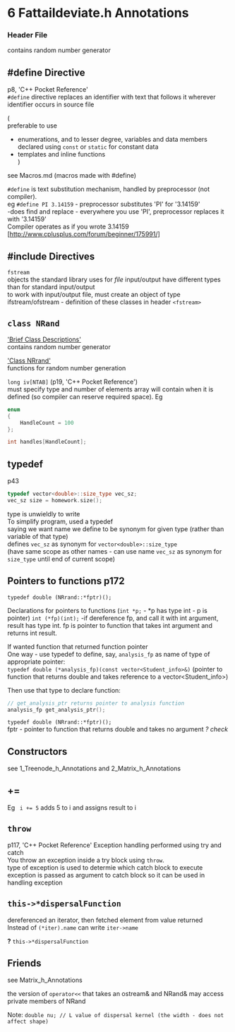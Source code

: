 # 6 Fattaildeviate.h Annotations

### Header File
contains random number generator

## #define Directive
p8, 'C++ Pocket Reference'  
`#define` directive replaces an identifier with text that follows it wherever identifier occurs in source file  

(  
preferable to use  
-	enumerations, and to lesser degree, variables and data members declared using `const` or `static` for constant data  
-	templates and inline functions  
)

see Macros.md (macros made with #define)

`#define` is text substitution mechanism, handled by preprocessor (not compiler).  
eg `#define PI 3.14159` - preprocessor substitutes 'PI' for '3.14159'  
-does find and replace - everywhere you use 'PI', preprocessor replaces it with '3.14159'  
Compiler operates as if you wrote 3.14159  
[http://www.cplusplus.com/forum/beginner/175991/]

## #include Directives
`fstream`  
objects the standard library uses for *file* input/output have different types than for standard input/output  
to work with input/output file, must create an object of type ifstream/ofstream - definition of these classes in header `<fstream>`

## `class NRand`
['Brief Class Descriptions'](http://pycoalescence.readthedocs.io/en/release/Exhaled/exhaled_library.html#brief-class-descriptions)  
contains random number generator

['Class NRrand'](http://pycoalescence.readthedocs.io/en/release/Exhaled/exhaled_library.html#class-hierarchy)  
functions for random number generation


`long iv[NTAB]`
(p19, 'C++ Pocket Reference')  
must specify type and number of elements array will contain when it is defined (so compiler can reserve required space). Eg
```C++
enum
{
	HandleCount = 100
};

int	handles[HandleCount];
```

## typedef
p43
```C++
typedef vector<double>::size_type vec_sz;
vec_sz size = homework.size();
```
type is unwieldly to write  
To simplify program, used a typedef  
saying we want name we define to be synonym for given type (rather than variable of that type)  
defines `vec_sz` as synonym for `vector<double>::size_type`  
(have same scope as other names - can use name `vec_sz` as synonym for `size_type` until end of current scope)

## Pointers to functions p172
`typedef double (NRrand::*fptr)();`

Declarations for pointers to functions
(`int *p;` - *p has type int - p is pointer)
`int (*fp)(int);`
-if dereference fp, and call it with int argument, result has type int. fp is pointer to function that takes int argument and returns int result.

If wanted function that returned function pointer  
One way - use typedef to define, say, `analysis_fp` as name of type of appropriate pointer:  
`typedef double (*analysis_fp)(const vector<Student_info>&)`
(pointer to function that returns double and takes reference to a vector<Student_info>)  

Then use that type to declare function:
```C++
// get_analysis_ptr returns pointer to analysis function
analysis_fp get_analysis_ptr();
```

`typedef double (NRrand::*fptr)();`  
fptr - pointer to function that returns double and takes no argument *? check*

## Constructors
see 1\_Treenode\_h\_Annotations and 2\_Matrix\_h\_Annotations

## +=
Eg ` i += 5` adds 5 to i and assigns result to i

## `throw`
p117, 'C++ Pocket Reference'
Exception handling performed using try and catch  
You throw an exception inside a try block using `throw`.  
type of exception is used to determie which catch block to execute  
exception is passed as argument to catch block so it can be used in handling exception

## `this->*dispersalFunction`
dereferenced an iterator, then fetched element from value returned  
Instead of `(*iter).name` can write `iter->name`

**?** `this->*dispersalFunction`

## Friends
see Matrix\_h\_Annotations

the version of `operator<<` that takes an ostream& and NRand& may access  private members of NRand


Note: `double nu; // L value of dispersal kernel (the width - does not affect shape)`


